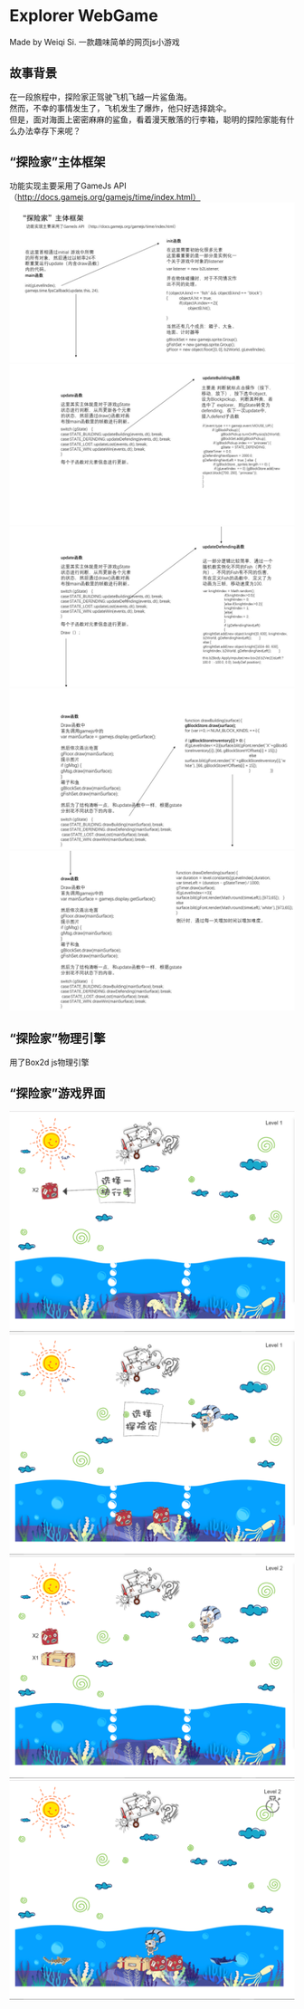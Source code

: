 # Explorer WebGame

Made by Weiqi Si.
一款趣味简单的网页js小游戏

## 故事背景
在一段旅程中，探险家正驾驶飞机飞越一片鲨鱼海。<br>
然而，不幸的事情发生了，飞机发生了爆炸，他只好选择跳伞。<br>
但是，面对海面上密密麻麻的鲨鱼，看着漫天散落的行李箱，聪明的探险家能有什么办法幸存下来呢？

## “探险家”主体框架
功能实现主要采用了GameJs API （http://docs.gamejs.org/gamejs/time/index.html）
![Image text](https://raw.githubusercontent.com/Siweiqi0203/Explorer-WebGame/master/readme-img/pre1.JPG)
![Image text](https://raw.githubusercontent.com/Siweiqi0203/Explorer-WebGame/master/readme-img/pre2.JPG)
![Image text](https://raw.githubusercontent.com/Siweiqi0203/Explorer-WebGame/master/readme-img/pre3.JPG)
![Image text](https://raw.githubusercontent.com/Siweiqi0203/Explorer-WebGame/master/readme-img/pre4.JPG)
![Image text](https://raw.githubusercontent.com/Siweiqi0203/Explorer-WebGame/master/readme-img/pre5.JPG)

## “探险家”物理引擎
用了Box2d js物理引擎

## “探险家”游戏界面
![Image text](https://raw.githubusercontent.com/Siweiqi0203/Explorer-WebGame/master/readme-img/pre6.png)
![Image text](https://raw.githubusercontent.com/Siweiqi0203/Explorer-WebGame/master/readme-img/pre7.png)
![Image text](https://raw.githubusercontent.com/Siweiqi0203/Explorer-WebGame/master/readme-img/pre8.png)
![Image text](https://raw.githubusercontent.com/Siweiqi0203/Explorer-WebGame/master/readme-img/pre9.png)




